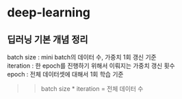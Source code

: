 # deep-learning

## 딥러닝 기본 개념 정리

batch size : mini batch의 데이터 수, 가중치 1회 갱신 기준   
iteration : 한 epoch를 진행하기 위해서 이뤄지는 가중치 갱신 횟수   
epoch : 전체 데이터셋에 대해서 1회 학습 기준   
>> batch size * iteration = 전체 데이터 수   
